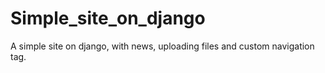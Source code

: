 # Simple_site_on_django
A simple site on django, with news, uploading files and custom navigation tag.
